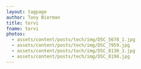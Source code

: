 ```yaml
---
layout: tagpage
author: Tony Bierman
title: torvi
fname: torvi
photos:
  - assets/content/posts/tech/img/DSC_5678_1.jpg
  - assets/content/posts/tech/img/DSC_7959.jpg
  - assets/content/posts/tech/img/DSC_8130_1.jpg
  - assets/content/posts/tech/img/DSC_8198.jpg
---
```

